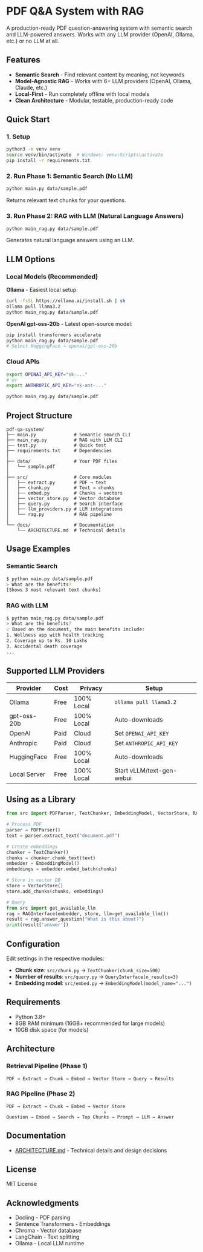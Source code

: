 # PDF Q&A System with RAG

A production-ready PDF question-answering system with semantic search and LLM-powered answers. Works with any LLM provider (OpenAI, Ollama, etc.) or no LLM at all.

## Features

- **Semantic Search** - Find relevant content by meaning, not keywords
- **Model-Agnostic RAG** - Works with 6+ LLM providers (OpenAI, Ollama, Claude, etc.)
- **Local-First** - Run completely offline with local models
- **Clean Architecture** - Modular, testable, production-ready code

## Quick Start

### 1. Setup

```bash
python3 -m venv venv
source venv/bin/activate  # Windows: venv\Scripts\activate
pip install -r requirements.txt
```

### 2. Run Phase 1: Semantic Search (No LLM)

```bash
python main.py data/sample.pdf
```

Returns relevant text chunks for your questions.

### 3. Run Phase 2: RAG with LLM (Natural Language Answers)

```bash
python main_rag.py data/sample.pdf
```

Generates natural language answers using an LLM.

## LLM Options

### Local Models (Recommended)

**Ollama** - Easiest local setup:
```bash
curl -fsSL https://ollama.ai/install.sh | sh
ollama pull llama3.2
python main_rag.py data/sample.pdf
```

**OpenAI gpt-oss-20b** - Latest open-source model:
```bash
pip install transformers accelerate
python main_rag.py data/sample.pdf
# Select HuggingFace → openai/gpt-oss-20b
```

### Cloud APIs

```bash
export OPENAI_API_KEY="sk-..."
# or
export ANTHROPIC_API_KEY="sk-ant-..."

python main_rag.py data/sample.pdf
```

## Project Structure

```
pdf-qa-system/
├── main.py              # Semantic search CLI
├── main_rag.py          # RAG with LLM CLI
├── test.py              # Quick test
├── requirements.txt     # Dependencies
│
├── data/                # Your PDF files
│   └── sample.pdf
│
├── src/                 # Core modules
│   ├── extract.py       # PDF → text
│   ├── chunk.py         # Text → chunks
│   ├── embed.py         # Chunks → vectors
│   ├── vector_store.py  # Vector database
│   ├── query.py         # Search interface
│   ├── llm_providers.py # LLM integrations
│   └── rag.py           # RAG pipeline
│
└── docs/                # Documentation
    └── ARCHITECTURE.md  # Technical details
```

## Usage Examples

### Semantic Search
```bash
$ python main.py data/sample.pdf
> What are the benefits?
[Shows 3 most relevant text chunks]
```

### RAG with LLM
```bash
$ python main_rag.py data/sample.pdf
> What are the benefits?
💡 Based on the document, the main benefits include:
1. Wellness app with health tracking
2. Coverage up to Rs. 10 Lakhs
3. Accidental death coverage
...
```

## Supported LLM Providers

| Provider | Cost | Privacy | Setup |
|----------|------|---------|-------|
| Ollama | Free | 100% Local | `ollama pull llama3.2` |
| gpt-oss-20b | Free | 100% Local | Auto-downloads |
| OpenAI | Paid | Cloud | Set `OPENAI_API_KEY` |
| Anthropic | Paid | Cloud | Set `ANTHROPIC_API_KEY` |
| HuggingFace | Free | 100% Local | Auto-downloads |
| Local Server | Free | 100% Local | Start vLLM/text-gen-webui |

## Using as a Library

```python
from src import PDFParser, TextChunker, EmbeddingModel, VectorStore, RAGInterface

# Process PDF
parser = PDFParser()
text = parser.extract_text("document.pdf")

# Create embeddings
chunker = TextChunker()
chunks = chunker.chunk_text(text)
embedder = EmbeddingModel()
embeddings = embedder.embed_batch(chunks)

# Store in vector DB
store = VectorStore()
store.add_chunks(chunks, embeddings)

# Query
from src import get_available_llm
rag = RAGInterface(embedder, store, llm=get_available_llm())
result = rag.answer_question("What is this about?")
print(result['answer'])
```

## Configuration

Edit settings in the respective modules:

- **Chunk size**: `src/chunk.py` → `TextChunker(chunk_size=500)`
- **Number of results**: `src/query.py` → `QueryInterface(n_results=3)`
- **Embedding model**: `src/embed.py` → `EmbeddingModel(model_name="...")`

## Requirements

- Python 3.8+
- 8GB RAM minimum (16GB+ recommended for large models)
- 10GB disk space (for models)

## Architecture

### Retrieval Pipeline (Phase 1)
```
PDF → Extract → Chunk → Embed → Vector Store → Query → Results
```

### RAG Pipeline (Phase 2)
```
PDF → Extract → Chunk → Embed → Vector Store
                                    ↓
Question → Embed → Search → Top Chunks → Prompt → LLM → Answer
```

## Documentation

- [ARCHITECTURE.md](docs/ARCHITECTURE.md) - Technical details and design decisions

## License

MIT License

## Acknowledgments

- Docling - PDF parsing
- Sentence Transformers - Embeddings
- Chroma - Vector database
- LangChain - Text splitting
- Ollama - Local LLM runtime
